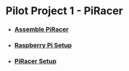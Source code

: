 # Pilot Project 1 - PiRacer
* ### [Assemble PiRacer](https://www.waveshare.com/w/upload/a/a2/Piracer_pro_ai_kit-en2.pdf)
* ### [Raspberry Pi Setup](https://github.com/MoonGyu-Jeong/Pilot-Project-1/blob/main/subject/RPi-Setup)
* ### [PiRacer Setup](https://github.com/MoonGyu-Jeong/Pilot-Project-1/blob/main/subject/RPi-Setup)
